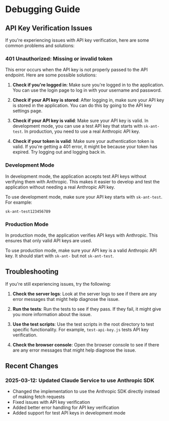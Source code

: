 # Debugging Guide

## API Key Verification Issues

If you're experiencing issues with API key verification, here are some common problems and solutions:

### 401 Unauthorized: Missing or invalid token

This error occurs when the API key is not properly passed to the API endpoint. Here are some possible solutions:

1. **Check if you're logged in**: Make sure you're logged in to the application. You can use the login page to log in with your username and password.

2. **Check if your API key is stored**: After logging in, make sure your API key is stored in the application. You can do this by going to the API key settings page.

3. **Check if your API key is valid**: Make sure your API key is valid. In development mode, you can use a test API key that starts with `sk-ant-test`. In production, you need to use a real Anthropic API key.

4. **Check if your token is valid**: Make sure your authentication token is valid. If you're getting a 401 error, it might be because your token has expired. Try logging out and logging back in.

### Development Mode

In development mode, the application accepts test API keys without verifying them with Anthropic. This makes it easier to develop and test the application without needing a real Anthropic API key.

To use development mode, make sure your API key starts with `sk-ant-test`. For example:

```
sk-ant-test123456789
```

### Production Mode

In production mode, the application verifies API keys with Anthropic. This ensures that only valid API keys are used.

To use production mode, make sure your API key is a valid Anthropic API key. It should start with `sk-ant-` but not `sk-ant-test`.

## Troubleshooting

If you're still experiencing issues, try the following:

1. **Check the server logs**: Look at the server logs to see if there are any error messages that might help diagnose the issue.

2. **Run the tests**: Run the tests to see if they pass. If they fail, it might give you more information about the issue.

3. **Use the test scripts**: Use the test scripts in the root directory to test specific functionality. For example, `test-api-key.js` tests API key verification.

4. **Check the browser console**: Open the browser console to see if there are any error messages that might help diagnose the issue.

## Recent Changes

### 2025-03-12: Updated Claude Service to use Anthropic SDK

- Changed the implementation to use the Anthropic SDK directly instead of making fetch requests
- Fixed issues with API key verification
- Added better error handling for API key verification
- Added support for test API keys in development mode

